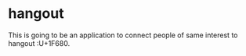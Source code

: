 # hangout

This is going to be an application to connect people of same interest to hangout :U+1F680.
